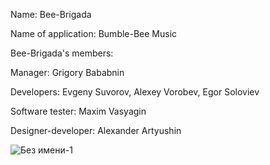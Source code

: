 Name: Bee-Brigada

Name of application: Bumble-Bee Music

Bee-Brigada's members: 

Manager: Grigory Bababnin 

Developers: Evgeny Suvorov, Alexey Vorobev, Egor Soloviev

Software tester: Maxim Vasyagin 

Designer-developer: Alexander Artyushin

![Без имени-1](https://user-images.githubusercontent.com/91207832/166662670-fbf1a2bf-ed17-4b9d-85e7-0992d95423f3.png)
